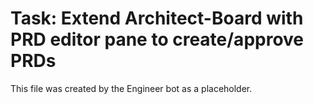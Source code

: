 # Task: Extend Architect-Board with PRD editor pane to create/approve PRDs
This file was created by the Engineer bot as a placeholder.
